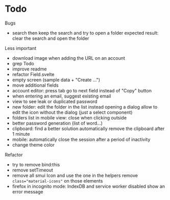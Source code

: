 # Todo
Bugs
- search then keep the search and try to open a folder
  expected result: clear the search and open the folder

Less important
- download image when adding the URL on an account
- grep Todo
- improve readme
- refactor Field.svelte
- empty screen (sample data + "Create ...")
- move additional fields
- account editor: press tab go to next field instead of "Copy" button
- when entering an email, suggest existing email
- view to see leak or duplicated password
- new folder: edit the folder in the list instead opening a dialog
  allow to edit the icon without the dialog (just a select component)
- folders list in mobile view: close when clicking outside
- better password generation (list of word...)
- clipboard: find a better solution
  automatically remove the clipboard after 1 minute
- mobile: automatically close the session after a period of inactivity
- change theme color

Refactor
- try to remove bind:this
- remove setTimeout
- remove all smui Icon and use the one in the helpers
  remove `class="material-icons"` on those elements
- firefox in incognito mode: IndexDB and service worker disabled
  show an error message
